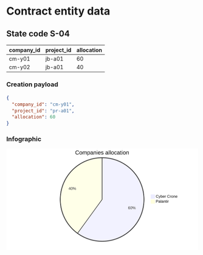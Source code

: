 # Contract entity data

## State code **S-04**

| company_id | project_id | allocation |
| ---------- | ---------- | ---------- |
| cm-y01     | jb-a01     | 60         |
| cm-y02     | jb-a01     | 40         |

### Creation payload

```json
{
  "company_id": "cm-y01",
  "project_id": "pr-a01",
  "allocation": 60
}
```

### Infographic

![Company allocation](../infographics/S-04-contract-01.svg 'Contract for the company allocation')
